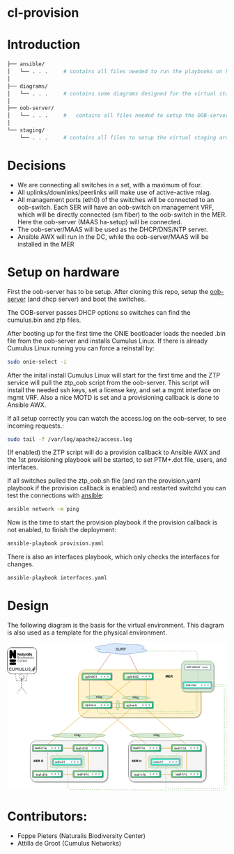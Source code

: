 # cl-provision

# Introduction
```bash
├── ansible/
│   └── . . .     # contains all files needed to run the playbooks on hardware or vx.
│
├── diagrams/
│   └── . . .     # contains some diagrams designed for the virtual staging area and template for the physical environment.
│
├── oob-server/
│   └── . . .     #   contains all files needed to setup the OOB-server.
│
└── staging/
    └── . . .     # contains all files to setup the virtual staging area, using vagrant+libvirt on kvm.
```

# Decisions
- We are connecting all switches in a set, with a maximum of four.
- All uplinks/downlinks/peerlinks will make use of active-active mlag.
- All management ports (eth0) of the switches will be connected to an oob-switch. Each SER will have an oob-switch on management VRF, which will be directly connected (sm fiber) to the oob-switch in the MER. Here the oob-server (MAAS ha-setup) will be connected.
- The oob-server/MAAS will be used as the DHCP/DNS/NTP server.
- Ansible AWX will run in the DC, while the oob-server/MAAS will be installed in the MER

# Setup on hardware
First the oob-server has to be setup. After cloning this repo, setup the [oob-server](oob-server/) (and dhcp server) and boot the switches.

The OOB-server passes DHCP options so switches can find the cumulus.bin and ztp files.

After booting up for the first time the ONIE bootloader loads the needed .bin file from the oob-server and installs Cumulus Linux. If there is already Cumulus Linux running you can force a reinstall by:
```bash
sudo onie-select -i
```

After the inital install Cumulus Linux will start for the first time and the ZTP service will pull the ztp_oob script from the oob-server. This script will install the needed ssh keys, set a license key, and set a mgmt interface on mgmt VRF. Also a nice MOTD is set and a provisioning callback is done to Ansible AWX.

If all setup correctly you can watch the access.log on the oob-server, to see incoming requests.:
```bash
sudo tail -f /var/log/apache2/access.log
```
(If enabled) the ZTP script will do a provision callback to Ansible AWX and the 1st provisioning playbook will be started, to set PTM+.dot file, users, and interfaces.

If all switches pulled the ztp_oob.sh file (and ran the provision.yaml playbook if the provision callback is enabled) and restarted switchd you can test the connections with [ansible](ansible/):
```bash
ansible network -m ping
```
Now is the time to start the provision playbook if the provision callback is not enabled, to finish the deployment:
```bash
ansible-playbook provision.yaml
```

There is also an interfaces playbook, which only checks the interfaces for changes.
```bash
ansible-playbook interfaces.yaml
```

# Design
The following diagram is the basis for the virtual environment. This diagram is also used as a template for the physical environment.

![diagram](diagrams/cl-ontwerp-dw2.png)  

# Contributors:
- Foppe Pieters (Naturalis Biodiversity Center)
- Attilla de Groot (Cumulus Networks)
